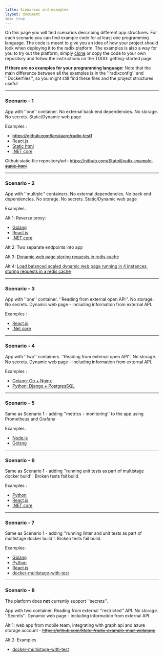 ```yaml
---
title: Scenarios and examples
layout: document
toc: true
---
```


On this page you will find scenarios describing different app structures.
For each scenario you can find example code for at least one programming language. The code is meant to give you an idea of how your project should look when deploying it to the radix platform. The examples is also a way for you to try out the platform, simply [clone](https://git-scm.com/docs/git-clone) or copy the code to your own repository and follow the instructions on the TODO: getting-started page.

**If there are no examples for your programming language:** Note that the main difference between all the examples is in the ''radixconfig'' and ''Dockerfiles'', so you might still find these files and the project structures useful

----

### Scenario - 1

App with ''one'' container. No external back end dependencies. No storage. No secrets. Static/Dynamic web page

Examples : 
  * <del>https://github.com/larskaare/radix-test1</del>
  * [React.js](https://github.com/Statoil/radix-example-scenario-1-reactjs) 
  * [Static html](https://github.com/Statoil/radix-example-scenario-1-html)
  * [.NET core](https://github.com/Statoil/radix-example-scenario-1-dotnet)

<del>Github static file repository/url : https://github.com/Statoil/radix-example-static-html</del>

----

### Scenario - 2

App with ''multiple'' containers. No external dependencies. No back end dependencies. No storage. No secrets. Static/Dynamic web page

Examples:

Alt 1: Reverse proxy:
  * [Golang](https://github.com/Statoil/radix-example-scenario-2-golang)
  * [React.js](https://github.com/Statoil/radix-example-scenario-2-chat)
  * [.NET core](https://github.com/Statoil/radix-example-scenario-2-dotnet)
   

Alt 2: Two separate endpoints into app

Alt 3: [Dynamic web page storing requests in redis cache](https://github.com/Statoil/radix-example-redis-cache)

Alt 4: [Load balanced scaled dynamic web page running in 4 instances, storing requests in a redis cache](https://github.com/Statoil/radix-example-loadbalancer-api-db)

----

### Scenario - 3

App with ''one'' container. ''Reading from external open API''. No storage. No secrets. Dynamic web page - including information from external API.

Examples : 
  * [React.js](https://github.com/Statoil/radix-example-scenario-3-reactjs)
  * [.Net core](https://github.com/statoil/radix-example-scenario-3-dotnet)

----

### Scenario - 4

App with ''two'' containers. ''Reading from external open API''. No storage. No secrets. Dynamic web page - including information from external API.

Examples : 
  * [Golang: Go + Nginx](https://github.com/Statoil/radix-example-scenario-4-golang)
  * [Python: Django + PostgresSQL](https://github.com/Statoil/radix-example-scenario-4-webapp)

----

### Scenario - 5
Same as Scenario 1 - adding ''metrics - monitoring'' to the app using Prometheus and Grafana

Examples: 
  * [Node.js](https://github.com/Statoil/radix-example-scenario-5-nodejs)
  * [Golang](https://github.com/Statoil/radix-example-scenario-5-golang)

----

### Scenario - 6
Same as Scenario 1 - adding ''running unit tests as part of multistage docker build''. Broken tests fail build.

Examples : 
  * [Python](https://github.com/Statoil/radix-example-scenario-6-python)
  * [React.js](https://github.com/Statoil/radix-example-scenario-6-reactjs)
  * [.NET core](https://github.com/Statoil/radix-example-scenario-6-dotnet)

----

### Scenario - 7
Same as Scenario 1 - adding ''running linter and unit tests as part of multistage docker build''. Broken tests fail build.

Examples:
  * [Golang](https://github.com/Statoil/radix-example-scenario-7-golang)
  * [Python](https://github.com/Statoil/radix-example-scenario-7-python)
  * [React.js](https://github.com/Statoil/radix-example-scenario-7-reactjs)
  * [docker-multistage-with-test](https://github.com/larskaare/radix-test-scenario-docker-multistage-with-test)

----

### Scenario - 8
The platform does **not** currently support ''secrets''.


App with two container. Reading from external ''restricted'' API. No storage. ''Secrets''. Dynamic web page - including information from external API.

Alt 1: web app from mobile team, integrating with graph api and azure storage account - <del>https://github.com/Statoil/radix-example-mad-webpage</del>

Alt 2: Examples
  * [docker-multistage-with-test](https://github.com/larskaare/radix-test-scenario-docker-multistage-with-test)
